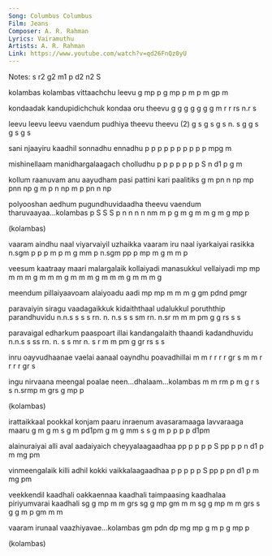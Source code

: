 ```yaml
---
Song: Columbus Columbus
Film: Jeans
Composer: A. R. Rahman
Lyrics: Vairamuthu
Artists: A. R. Rahman
Link: https://www.youtube.com/watch?v=qd26FnQz0yU
---
```

Notes: s r2 g2 m1 p d2 n2 S

kolambas kolambas vittaachchu leevu
g mp p   g mp p   m  p    m   gp m

kondaadak kandupidichchuk kondaa oru theevu
g  g  g   g  g g g   m    r  r   rs  n.r s

leevu leevu leevu vaendum pudhiya theevu theevu (2)
g  s  g  s  g  s  n.  s   g g  s  g   s  g   s

sani njaayiru kaadhil sonnadhu ennadhu
p p  p   p p  p  p    p  p p   mpg m

mishinellaam manidhargalaagach cholludhu
p p  p  p    p p p   S n  d1   p   g m

kollum raanuvam anu aayudham pasi pattini kari paalitiks
g  m   pn n np  mp  pnn np   g m  p  n np m p  pn n np

polyooshan aedhum pugundhuvidaadha theevu vaendum tharuvaayaa...kolambas
p  S  S    S p    n n  n  n nm m   p   g  m   g   m  m g  m     g mp p

(kolambas)

vaaram aindhu naal viyarvaiyil uzhaikka vaaram iru naal iyarkaiyai rasikka
n.sgm  p  p   p    m p  m  g   mm    p  n.sgm  pp  p    mp  m  g   m m  p

veesum kaatraay maari malargalaik kollaiyadi manasukkul vellaiyadi
mp mp  m   m    m  g  m m  m g    m  m  m g  m m m  g   m  m  m g

meendum pillaiyaavoam alaiyoadu aadi
mp  mp  m  m  m  g    gm  pdnd  pmgr

paravaiyin siragu  vaadagaikkuk kidaiththaal udalukkul poruththip parandhuvidu
n.n.s  s   s s rn. n. n.s   s   s sm   rn.   n.sr  m   m m   pm   g g  rs s s

paravaigal edharkum paaspoart illai kandangalaith thaandi kadandhuvidu
n.n.s  s   ss   rn. n.  s     s mr  n. s  r m     m    pm g gr rs s s

inru oayvudhaanae vaelai aanaal oayndhu poavadhillai
m m  r  r r   r   gr s   m m    r   r   r  r gr  s

ingu nirvaana meengal poalae neen...dhalaam...kolambas
m m  rm p  m  g   r   s  s   n.srmp m  grs    g mp p

(kolambas)

irattaikkaal pookkal konjam paaru inraenum avasaramaaga lavvaraaga maaru
g   m   g    m   s   g  m   pd1pm g m g    mm s s g  m  p  p p  p  d1pm

alainuraiyai alli aval aadaiyaich cheyyalaagaadhaa
pp  p p  p   p S  pp   p p  n     d1  p m  mg pm

vinmeengalaik killi adhil kokki vaikkalaagaadhaa
p  p   p p    p  S  pp    p  pn d1  p m  mg pm

veekkendil kaadhali  oakkaennaa kaadhali taimpaasing kaadhalaa piriyumvarai kaadhali
sg  g  mp  m  m  grs sg g   mp  gm m  m  sg  g  mp   m  m  grs s g g  m p   gm m  m

vaaram irunaal vaazhiyavae...kolambas
gm pdn dp mg   mp g  m p     g mp p

(kolambas)
